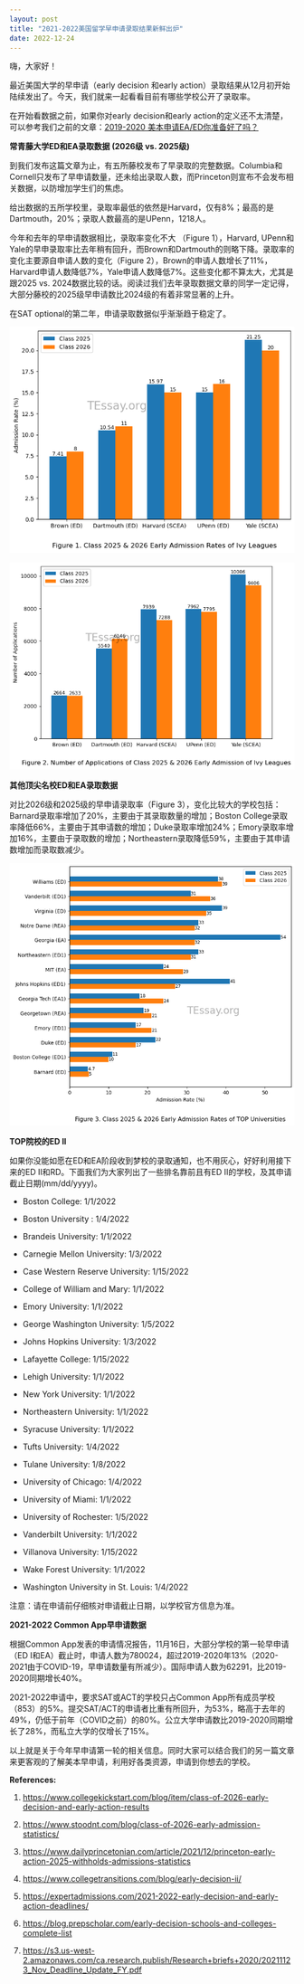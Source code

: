 ```yaml
---
layout: post
title: "2021-2022美国留学早申请录取结果新鲜出炉"
date: 2022-12-24
---
```

嗨，大家好！

最近美国大学的早申请（early decision 和early action）录取结果从12月初开始陆续发出了。今天，我们就来一起看看目前有哪些学校公开了录取率。

在开始看数据之前，如果你对early decision和early action的定义还不太清楚，可以参考我们之前的文章：[2019-2020 美本申请EA/ED你准备好了吗？](http://www.tessay.org/blog/2019/08/05/earlyadmission)


**常青藤大学ED和EA录取数据 (2026级 vs. 2025级)**

到我们发布这篇文章为止，有五所藤校发布了早录取的完整数据。Columbia和Cornell只发布了早申请数量，还未给出录取人数，而Princeton则宣布不会发布相关数据，以防增加学生们的焦虑。

给出数据的五所学校里，录取率最低的依然是Harvard，仅有8%；最高的是Dartmouth，20%；录取人数最高的是UPenn，1218人。

今年和去年的早申请数据相比，录取率变化不大 （Figure 1），Harvard, UPenn和Yale的早申录取率比去年稍有回升，而Brown和Dartmouth的则略下降。录取率的变化主要源自申请人数的变化（Figure 2），Brown的申请人数增长了11%，Harvard申请人数降低7%，Yale申请人数降低7%。这些变化都不算太大，尤其是跟2025 vs. 2024数据比较的话。阅读过我们去年录取数据文章的同学一定记得，大部分藤校的2025级早申请数比2024级的有着非常显著的上升。

在SAT optional的第二年，申请录取数据似乎渐渐趋于稳定了。


    
![png](/assets/images/2021-12-24-early-application-admission-statistics_files/2021-12-24-early-application-admission-statistics_3_0.png)
    



    
![png](/assets/images/2021-12-24-early-application-admission-statistics_files/2021-12-24-early-application-admission-statistics_4_0.png)
    


**其他顶尖名校ED和EA录取数据**

对比2026级和2025级的早申请录取率（Figure 3），变化比较大的学校包括：Barnard录取率增加了20%，主要由于其录取数量的增加；Boston College录取率降低66%，主要由于其申请数的增加；Duke录取率增加24%；Emory录取率增加16%，主要由于录取数的增加；Northeastern录取降低59%，主要由于其申请数增加而录取数减少。


    
![png](/assets/images/2021-12-24-early-application-admission-statistics_files/2021-12-24-early-application-admission-statistics_6_0.png)
    


**TOP院校的ED II**

如果你没能如愿在ED和EA阶段收到梦校的录取通知，也不用灰心，好好利用接下来的ED II和RD。下面我们为大家列出了一些排名靠前且有ED II的学校，及其申请截止日期(mm/dd/yyyy)。

+ Boston College: 1/1/2022

+ Boston University : 1/4/2022

+ Brandeis University: 1/1/2022

+ Carnegie Mellon University: 1/3/2022

+ Case Western Reserve University: 1/15/2022

+ College of William and Mary: 1/1/2022

+ Emory University: 1/1/2022

+ George Washington University: 1/5/2022

+ Johns Hopkins University: 1/3/2022

+ Lafayette College: 1/15/2022

+ Lehigh University: 1/1/2022

+ New York University: 1/1/2022

+ Northeastern University: 1/1/2022

+ Syracuse University: 1/1/2022

+ Tufts University: 1/4/2022

+ Tulane University: 1/8/2022

+ University of Chicago: 1/4/2022

+ University of Miami: 1/1/2022

+ University of Rochester: 1/5/2022

+ Vanderbilt University: 1/1/2022

+ Villanova University: 1/15/2022

+ Wake Forest University: 1/1/2022

+ Washington University in St. Louis: 1/4/2022


注意：请在申请前仔细核对申请截止日期，以学校官方信息为准。

**2021-2022 Common App早申请数据**

根据Common App发表的申请情况报告，11月16日，大部分学校的第一轮早申请（ED I和EA）截止时，申请人数为780024，超过2019-2020年13%（2020-2021由于COVID-19，早申请数量有所减少）。国际申请人数为62291，比2019-2020同期增长40%。

2021-2022申请中，要求SAT或ACT的学校只占Common App所有成员学校（853）的5%。提交SAT/ACT的申请者比重有所回升，为53%，略高于去年的49%，仍低于前年（COVID之前）的80%。公立大学申请数比2019-2020同期增长了28%，而私立大学的仅增长了15%。

以上就是关于今年早申请第一轮的相关信息。同时大家可以结合我们的另一篇文章来更客观的了解美本早申请，利用好各类资源，申请到你想去的学校。

**References:**

1. https://www.collegekickstart.com/blog/item/class-of-2026-early-decision-and-early-action-results

2. https://www.stoodnt.com/blog/class-of-2026-early-admission-statistics/

3. https://www.dailyprincetonian.com/article/2021/12/princeton-early-action-2025-withholds-admissions-statistics

4. https://www.collegetransitions.com/blog/early-decision-ii/

5. https://expertadmissions.com/2021-2022-early-decision-and-early-action-deadlines/

6. https://blog.prepscholar.com/early-decision-schools-and-colleges-complete-list

7. https://s3.us-west-2.amazonaws.com/ca.research.publish/Research+briefs+2020/20211123_Nov_Deadline_Update_FY.pdf
